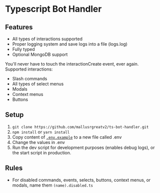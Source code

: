 # Typescript Bot Handler

## Features

- All types of interactions supported
- Proper logging system and save logs into a file (logs.log)
- Fully typed
- Optional MongoDB support

You'll never have to touch the interactionCreate event, ever again.
Supported interactions:

- Slash commands
- All types of select menus
- Modals
- Context menus
- Buttons

## Setup

1. `git clone https://github.com/mallusrgreatv2/ts-bot-handler.git`
2. `npm install` or `yarn install`
3. Copy content of [`.env.example`](https://github.com/mallusrgreatv2/ts-bot-handler/blob/master/.env.example) to a new file called .env
4. Change the values in .env
5. Run the dev script for development purposes (enables debug logs), or the start script in production.

## Rules

- For disabled commands, events, selects, buttons, context menus, or modals, name them `(name).disabled.ts`
